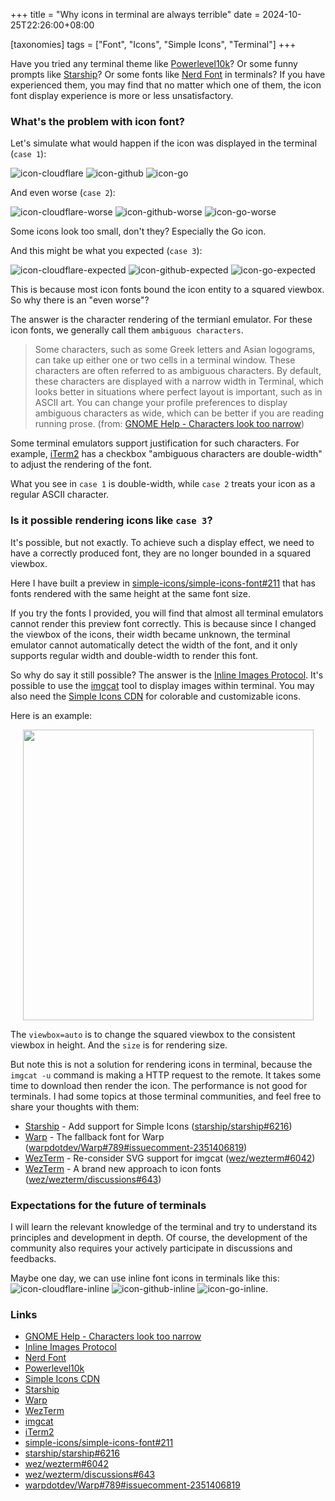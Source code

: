 +++
title = "Why icons in terminal are always terrible"
date = 2024-10-25T22:26:00+08:00

[taxonomies]
tags = ["Font", "Icons", "Simple Icons", "Terminal"]
+++

Have you tried any terminal theme like [Powerlevel10k]? Or some funny prompts like [Starship]? Or some fonts like [Nerd Font] in terminals?
If you have experienced them, you may find that no matter which one of them, the icon font display experience is more or less unsatisfactory.

<!-- more -->

### What's the problem with icon font?

Let's simulate what would happen if the icon was displayed in the terminal (`case 1`):

![icon-cloudflare]
![icon-github]
![icon-go]

And even worse (`case 2`):

![icon-cloudflare-worse]
![icon-github-worse]
![icon-go-worse]

Some icons look too small, don't they? Especially the Go icon.

And this might be what you expected (`case 3`):

![icon-cloudflare-expected]
![icon-github-expected]
![icon-go-expected]

This is because most icon fonts bound the icon entity to a squared viewbox. So why there is an "even worse"?

The answer is the character rendering of the termianl emulator. For these icon fonts, we generally call them `ambiguous characters`.

> Some characters, such as some Greek letters and Asian logograms, can take up either one or two cells in a terminal window.
> These characters are often referred to as ambiguous characters.
> By default, these characters are displayed with a narrow width in Terminal, which looks better in situations where perfect layout is important, such as in ASCII art.
> You can change your profile preferences to display ambiguous characters as wide, which can be better if you are reading running prose.
> (from: [GNOME Help - Characters look too narrow])

Some terminal emulators support justification for such characters.
For example, [iTerm2] has a checkbox "ambiguous characters are double-width" to adjust the rendering of the font.

What you see in `case 1` is double-width, while `case 2` treats your icon as a regular ASCII character.

### Is it possible rendering icons like `case 3`?

It's possible, but not exactly. To achieve such a display effect, we need to have a correctly produced font, they are no longer bounded in a squared viewbox.

Here I have built a preview in [simple-icons/simple-icons-font#211] that has fonts rendered with the same height at the same font size.

If you try the fonts I provided, you will find that almost all terminal emulators cannot render this preview font correctly.
This is because since I changed the viewbox of the icons, their width became unknown, the terminal emulator cannot automatically detect the width of the font, and it only supports regular width and double-width to render this font.

So why do say it still possible? The answer is the [Inline Images Protocol].
It's possible to use the [imgcat] tool to display images within terminal.
You may also need the [Simple Icons CDN] for colorable and customizable icons.

Here is an example:

<p align="center">
  <img width="465" src="https://raw.githubusercontent.com/LitoMore/simple-icons-cdn/main/media/imgcat-screenshot.webp" />
</p>

The `viewbox=auto` is to change the squared viewbox to the consistent viewbox in height. And the `size` is for rendering size.

But note this is not a solution for rendering icons in terminal, because the `imgcat -u` command is making a HTTP request to the remote.
It takes some time to download then render the icon. The performance is not good for terminals.
I had some topics at those terminal communities, and feel free to share your thoughts with them:

- [Starship] - Add support for Simple Icons ([starship/starship#6216])
- [Warp] - The fallback font for Warp ([warpdotdev/Warp#789#issuecomment-2351406819])
- [WezTerm] - Re-consider SVG support for imgcat ([wez/wezterm#6042])
- [WezTerm] - A brand new approach to icon fonts ([wez/wezterm/discussions#643])

### Expectations for the future of terminals

I will learn the relevant knowledge of the terminal and try to understand its principles and development in depth.
Of course, the development of the community also requires your actively participate in discussions and feedbacks.

Maybe one day, we can use inline font icons in terminals like this: ![icon-cloudflare-inline] ![icon-github-inline] ![icon-go-inline].

### Links

- [GNOME Help - Characters look too narrow]
- [Inline Images Protocol]
- [Nerd Font]
- [Powerlevel10k]
- [Simple Icons CDN]
- [Starship]
- [Warp]
- [WezTerm]
- [imgcat]
- [iTerm2]
- [simple-icons/simple-icons-font#211]
- [starship/starship#6216]
- [wez/wezterm#6042]
- [wez/wezterm/discussions#643]
- [warpdotdev/Warp#789#issuecomment-2351406819]

[GNOME Help - Characters look too narrow]: https://help.gnome.org/users/gnome-terminal/stable/pref-profile-char-width.html.en
[Inline Images Protocol]: https://iterm2.com/documentation-images.html
[Nerd Font]: https://www.nerdfonts.com
[Powerlevel10k]: https://github.com/romkatv/powerlevel10k
[Simple Icons CDN]: https://github.com/LitoMore/simple-icons-cdn
[Starship]: https://starship.rs
[Warp]: https://warp.dev
[WezTerm]: https://wezfurlong.org/wezterm/
[imgcat]: https://iterm2.com/utilities/imgcat
[iTerm2]: https://iterm2.com
[simple-icons/simple-icons-font#211]: https://github.com/simple-icons/simple-icons-font/issues/211
[starship/starship#6216]: https://github.com/starship/starship/issues/6216
[warpdotdev/Warp#789#issuecomment-2351406819]: https://github.com/warpdotdev/Warp/issues/789#issuecomment-2351406819
[wez/wezterm]: https://github.com/wez/wezterm
[wez/wezterm#6042]: https://github.com/wez/wezterm/issues/6042
[wez/wezterm/discussions#643]: https://github.com/wez/wezterm/discussions/6143
[icon-cloudflare]: https://cdn.simpleicons.org/cloudflare/999?size=20
[icon-cloudflare-worse]: https://cdn.simpleicons.org/cloudflare/999?size=10
[icon-cloudflare-inline]: https://cdn.simpleicons.org/cloudflare?viewbox=auto&size=14
[icon-cloudflare-expected]: https://cdn.simpleicons.org/cloudflare/999?viewbox=auto&size=20
[icon-github]: https://cdn.simpleicons.org/github/999?size=20
[icon-github-worse]: https://cdn.simpleicons.org/github/999?size=10
[icon-github-inline]: https://cdn.simpleicons.org/github/eaeaea?viewbox=auto&size=14
[icon-github-expected]: https://cdn.simpleicons.org/github/999?viewbox=auto&size=20
[icon-go]: https://cdn.simpleicons.org/go/999?size=20
[icon-go-worse]: https://cdn.simpleicons.org/go/999?size=10
[icon-go-inline]: https://cdn.simpleicons.org/go?viewbox=auto&size=14
[icon-go-expected]: https://cdn.simpleicons.org/go/999?viewbox=auto&size=20
